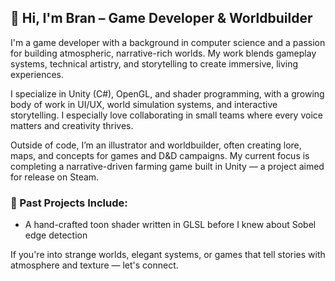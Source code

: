 <!--
<h1>Hi, I'm Bran! </h1>

Currently, much of my focus is going into a collaborative gaming project known as Project Apocalypse Farm. This project is built using the Unity platform and is blending of a few of my favorite game genres and mechanics involving farming, life sim, RPG, dungeon crawling, and lots of lore. The game starts deep in a Haven, an automated sanctuary that oversees the long term storage of embryos and ultimately the restoration of humanity. This Haven is run by an artificial intelligence that acts as a foster guardian, teacher, and guide. As the player soon learns, the outside world holds more unknown secrets than they could imagine within the confines of their isolated sanctuary. Venturing to the outside world opens up new possibilities and sparks the dream to bring humanity back from the brink of extinction and rebuild civilization.

Images to come!

<h2>👨‍💻 Game Development Projects:</h2>

- <b>Diving into full game development</b>
  - [Apocalypse Farm](https://github.com/bran-world-builder/apocalypse-farm)
-->
## 👋 Hi, I'm Bran – Game Developer & Worldbuilder

I'm a game developer with a background in computer science and a passion for building atmospheric, narrative-rich worlds. My work blends gameplay systems, technical artistry, and storytelling to create immersive, living experiences.

I specialize in Unity (C#), OpenGL, and shader programming, with a growing body of work in UI/UX, world simulation systems, and interactive storytelling. I especially love collaborating in small teams where every voice matters and creativity thrives.

Outside of code, I’m an illustrator and worldbuilder, often creating lore, maps, and concepts for games and D&D campaigns. My current focus is completing a narrative-driven farming game built in Unity — a project aimed for release on Steam.

### 🧪 Past Projects Include:
- A hand-crafted toon shader written in GLSL before I knew about Sobel edge detection

If you're into strange worlds, elegant systems, or games that tell stories with atmosphere and texture — let's connect.


<!--
**bran-world-builder/bran-world-builder** is a ✨ _special_ ✨ repository because its `README.md` (this file) appears on your GitHub profile.

Here are some ideas to get you started:

- 🔭 I’m currently working on ...
- 🌱 I’m currently learning ...
- 👯 I’m looking to collaborate on ...
- 🤔 I’m looking for help with ...
- 💬 Ask me about ...
- 📫 How to reach me: ...
- 😄 Pronouns: ...
- ⚡ Fun fact: ...
-->
